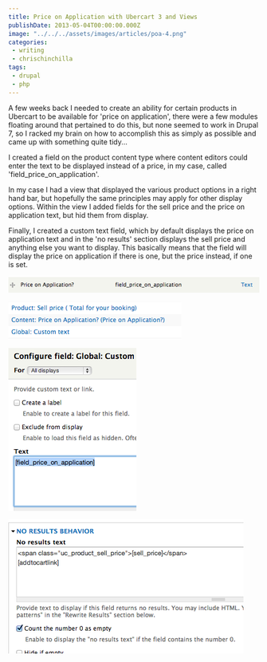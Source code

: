 ```yaml
---
title: Price on Application with Ubercart 3 and Views
publishDate: 2013-05-04T00:00:00.000Z
image: "../../../assets/images/articles/poa-4.png"
categories:
 - writing
 - chrischinchilla
tags:
 - drupal
 - php
---
```


A few weeks back I needed to create an ability for certain products in Ubercart to be available for 'price on application', there were a few modules floating around that pertained to do this, but none seemed to work in Drupal 7, so I racked my brain on how to accomplish this as simply as possible and came up with something quite tidy...

I created a field on the product content type where content editors could enter the text to be displayed instead of a price, in my case, called 'field_price_on_application'.

In my case I had a view that displayed the various product options in a right hand bar, but hopefully the same principles may apply for other display options. Within the view I added fields for the sell price and the price on application text, but hid them from display.

Finally, I created a custom text field, which by default displays the price on application text and in the 'no results' section displays the sell price and anything else you want to display. This basically means that the field will display the price on application if there is one, but the price instead, if one is set.

![](../../../assets/images/articles/poa-1.png)

![](../../../assets/images/articles/poa-2.png)

![](../../../assets/images/articles/poa-3.png)

![](../../../assets/images/articles/poa-4.png)
